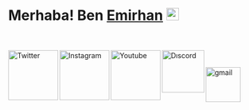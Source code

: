   # Merhaba! Ben [Emirhan](https://github.com/EmirhanSarac) <img src="https://github.com/EmirhanSarac/emirhansarac2/blob/main/mrb.gif" width="25px">
<br><br>
<a href="https://twitter.com/codemirhan">
  <img align="left" alt="Twitter" width="100px"  src="https://img.shields.io/badge/Twitter-1DA1F2?style=for-the-badge&logo=Twitter&logoColor=white" />
</a>
<a href="https://www.instagram.com/emirhansarac06/">
  <img align="left" alt="Instagram" width="100px"  src="https://img.shields.io/badge/Instagram-E4405F?style=for-the-badge&logo=instagram&logoColor=white" />
</a>
<a href="https://www.youtube.com/c/EmirhanSarac">
  <img align="left" alt="Youtube" width="100px"  src="https://img.shields.io/badge/YouTube-FF0000?style=for-the-badge&logo=YouTube&logoColor=white" />
</a>
<a href="https://discord.gg/Zwr4MqyKrC">
  <img align="left" alt="Dıscord" width="85px" src="https://img.shields.io/badge/Discord-7289DA?style=for-the-badge&logo=Discord-&logoColor=white" />
</a>
<br><br>
<a href="mailto:emirhansaraciletisim@gmail.com">
  <img align="left" alt="gmail" width="70px" src="https://img.shields.io/badge/Gmail-EA4335?style=for-the-badge&logo=Gmail&logoColor=white" />
</a>

